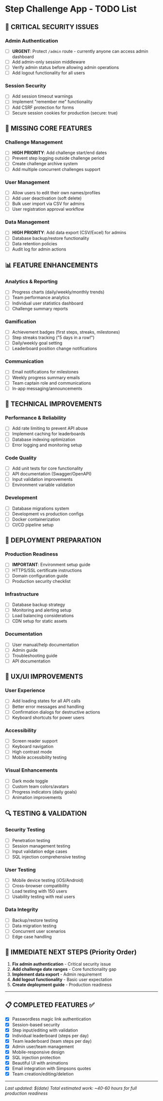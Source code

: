# Step Challenge App - TODO List

## 🚨 CRITICAL SECURITY ISSUES

### Admin Authentication
- [ ] **URGENT**: Protect `/admin` route - currently anyone can access admin dashboard
- [ ] Add admin-only session middleware
- [ ] Verify admin status before allowing admin operations
- [ ] Add logout functionality for all users

### Session Security
- [ ] Add session timeout warnings
- [ ] Implement "remember me" functionality
- [ ] Add CSRF protection for forms
- [ ] Secure session cookies for production (secure: true)

## 🎯 MISSING CORE FEATURES

### Challenge Management
- [ ] **HIGH PRIORITY**: Add challenge start/end dates
- [ ] Prevent step logging outside challenge period
- [ ] Create challenge archive system
- [ ] Add multiple concurrent challenges support

### User Management
- [ ] Allow users to edit their own names/profiles
- [ ] Add user deactivation (soft delete)
- [ ] Bulk user import via CSV for admins
- [ ] User registration approval workflow

### Data Management
- [ ] **HIGH PRIORITY**: Add data export (CSV/Excel) for admins
- [ ] Database backup/restore functionality
- [ ] Data retention policies
- [ ] Audit log for admin actions

## 📊 FEATURE ENHANCEMENTS

### Analytics & Reporting
- [ ] Progress charts (daily/weekly/monthly trends)
- [ ] Team performance analytics
- [ ] Individual user statistics dashboard
- [ ] Challenge summary reports

### Gamification
- [ ] Achievement badges (first steps, streaks, milestones)
- [ ] Step streaks tracking ("5 days in a row!")
- [ ] Daily/weekly goal setting
- [ ] Leaderboard position change notifications

### Communication
- [ ] Email notifications for milestones
- [ ] Weekly progress summary emails
- [ ] Team captain role and communications
- [ ] In-app messaging/announcements

## 🔧 TECHNICAL IMPROVEMENTS

### Performance & Reliability
- [ ] Add rate limiting to prevent API abuse
- [ ] Implement caching for leaderboards
- [ ] Database indexing optimization
- [ ] Error logging and monitoring setup

### Code Quality
- [ ] Add unit tests for core functionality
- [ ] API documentation (Swagger/OpenAPI)
- [ ] Input validation improvements
- [ ] Environment variable validation

### Development
- [ ] Database migrations system
- [ ] Development vs production configs
- [ ] Docker containerization
- [ ] CI/CD pipeline setup

## 🚀 DEPLOYMENT PREPARATION

### Production Readiness
- [ ] **IMPORTANT**: Environment setup guide
- [ ] HTTPS/SSL certificate instructions
- [ ] Domain configuration guide
- [ ] Production security checklist

### Infrastructure
- [ ] Database backup strategy
- [ ] Monitoring and alerting setup
- [ ] Load balancing considerations
- [ ] CDN setup for static assets

### Documentation
- [ ] User manual/help documentation
- [ ] Admin guide
- [ ] Troubleshooting guide
- [ ] API documentation

## 🎨 UX/UI IMPROVEMENTS

### User Experience
- [ ] Add loading states for all API calls
- [ ] Better error messages and handling
- [ ] Confirmation dialogs for destructive actions
- [ ] Keyboard shortcuts for power users

### Accessibility
- [ ] Screen reader support
- [ ] Keyboard navigation
- [ ] High contrast mode
- [ ] Mobile accessibility testing

### Visual Enhancements
- [ ] Dark mode toggle
- [ ] Custom team colors/avatars
- [ ] Progress indicators (daily goals)
- [ ] Animation improvements

## 🔍 TESTING & VALIDATION

### Security Testing
- [ ] Penetration testing
- [ ] Session management testing
- [ ] Input validation edge cases
- [ ] SQL injection comprehensive testing

### User Testing
- [ ] Mobile device testing (iOS/Android)
- [ ] Cross-browser compatibility
- [ ] Load testing with 150 users
- [ ] Usability testing with real users

### Data Integrity
- [ ] Backup/restore testing
- [ ] Data migration testing
- [ ] Concurrent user scenarios
- [ ] Edge case handling

## 📝 IMMEDIATE NEXT STEPS (Priority Order)

1. **Fix admin authentication** - Critical security issue
2. **Add challenge date ranges** - Core functionality gap
3. **Implement data export** - Admin requirement
4. **Add logout functionality** - Basic user expectation
5. **Create deployment guide** - Production readiness

---

## 📋 COMPLETED FEATURES ✅

- [x] Passwordless magic link authentication
- [x] Session-based security
- [x] Step input/editing with validation
- [x] Individual leaderboard (steps per day)
- [x] Team leaderboard (team steps per day)
- [x] Admin user/team management
- [x] Mobile-responsive design
- [x] SQL injection protection
- [x] Beautiful UI with animations
- [x] Email integration with Simpsons quotes
- [x] Team creation/editing/deletion

---

*Last updated: $(date)*
*Total estimated work: ~40-60 hours for full production readiness*